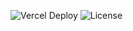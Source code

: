 ![Vercel Deploy](https://vercelbadge.vercel.app/api/liquidhiter/maxins_blog) ![License](https://img.shields.io/badge/license-MIT-blue)